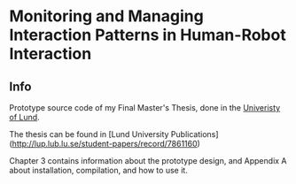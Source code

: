 # Monitoring and Managing Interaction Patterns in Human-Robot Interaction
## Info
Prototype source code of my Final Master's Thesis, done in the [Univeristy of Lund](http://www.lu.se).

The thesis can be found in [Lund University Publications] (http://lup.lub.lu.se/student-papers/record/7861160)

Chapter 3 contains information about the prototype design, and Appendix A about installation, compilation, and how to use it.

